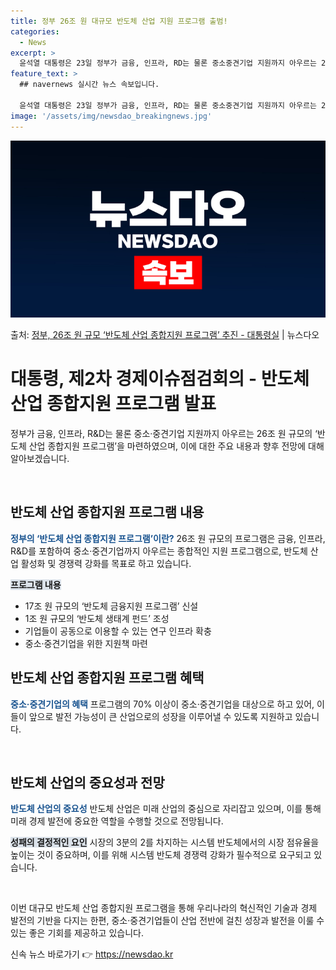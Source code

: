```yaml
---
title: 정부 26조 원 대규모 반도체 산업 지원 프로그램 출범!
categories:
  - News
excerpt: >
  윤석열 대통령은 23일 정부가 금융, 인프라, RD는 물론 중소중견기업 지원까지 아우르는 26조 원 규모의 …
feature_text: >
  ## navernews 실시간 뉴스 속보입니다.

  윤석열 대통령은 23일 정부가 금융, 인프라, RD는 물론 중소중견기업 지원까지 아우르는 26조 원 규모의 …
image: '/assets/img/newsdao_breakingnews.jpg'
---
```


![뉴스다오 속보](/assets/img/newsdao_breakingnews.jpg)

<p>출처: <a href="https://newsdao.kr/3883" rel="dofollow">정부, 26조 원 규모  ‘반도체 산업 종합지원 프로그램’ 추진 - 대통령실</a> | 뉴스다오</p>

<h1>대통령, 제2차 경제이슈점검회의 - 반도체 산업 종합지원 프로그램 발표</h1>

정부가 금융, 인프라, R&D는 물론 중소·중견기업 지원까지 아우르는 26조 원 규모의 ‘반도체 산업 종합지원 프로그램’을 마련하였으며, 이에 대한 주요 내용과 향후 전망에 대해 알아보겠습니다.

<p data-ke-size="size16">&nbsp;</p>

<h2 data-ke-size="size26">반도체 산업 종합지원 프로그램 내용</h2>

<b><span style="color: #1a5490;">정부의 ‘반도체 산업 종합지원 프로그램’이란?</span></b>
26조 원 규모의 프로그램은 금융, 인프라, R&D를 포함하여 중소·중견기업까지 아우르는 종합적인 지원 프로그램으로, 반도체 산업 활성화 및 경쟁력 강화를 목표로 하고 있습니다.

<b><span style="background-color: #21538527;">프로그램 내용</span></b>
- 17조 원 규모의 ‘반도체 금융지원 프로그램’ 신설
- 1조 원 규모의 ‘반도체 생태계 펀드’ 조성
- 기업들이 공동으로 이용할 수 있는 연구 인프라 확충
- 중소·중견기업을 위한 지원책 마련

<h2 data-ke-size="size26">반도체 산업 종합지원 프로그램 혜택</h2>

<b><span style="color: #1a5490;">중소·중견기업의 혜택</span></b>
프로그램의 70% 이상이 중소·중견기업을 대상으로 하고 있어, 이들이 앞으로 발전 가능성이 큰 산업으로의 성장을 이루어낼 수 있도록 지원하고 있습니다.

<p data-ke-size="size16">&nbsp;</p>

<h2 data-ke-size="size26">반도체 산업의 중요성과 전망</h2>

<b><span style="color: #1a5490;">반도체 산업의 중요성</span></b>
반도체 산업은 미래 산업의 중심으로 자리잡고 있으며, 이를 통해 미래 경제 발전에 중요한 역할을 수행할 것으로 전망됩니다.

<b><span style="background-color: #21538527;">성패의 결정적인 요인</span></b>
시장의 3분의 2를 차지하는 시스템 반도체에서의 시장 점유율을 높이는 것이 중요하며, 이를 위해 시스템 반도체 경쟁력 강화가 필수적으로 요구되고 있습니다.

<p data-ke-size="size16">&nbsp;</p>

이번 대규모 반도체 산업 종합지원 프로그램을 통해 우리나라의 혁신적인 기술과 경제 발전의 기반을 다지는 한편, 중소·중견기업들이 산업 전반에 걸친 성장과 발전을 이룰 수 있는 좋은 기회를 제공하고 있습니다. 

신속 뉴스 바로가기 👉 <a href="https://newsdao.kr" rel="dofollow">https://newsdao.kr</a>


